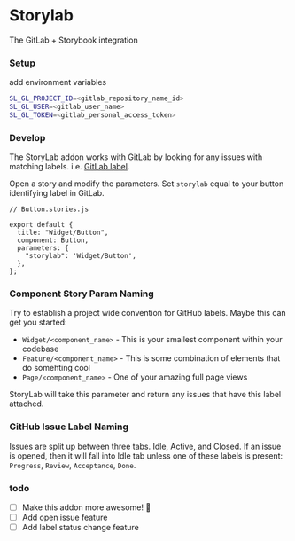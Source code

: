 # Storylab
The GitLab + Storybook integration

### Setup

add environment variables

```bash
SL_GL_PROJECT_ID=<gitlab_repository_name_id>
SL_GL_USER=<gitlab_user_name>
SL_GL_TOKEN=<gitlab_personal_access_token>
```

### Develop
The StoryLab addon works with GitLab by looking for any issues with matching labels. i.e. [GitLab label](https://docs.gitlab.com/ee/user/project/labels.html).

Open a story and modify the parameters. Set `storylab` equal to your button identifying label in GitLab.

```tsx
// Button.stories.js

export default {
  title: "Widget/Button",
  component: Button,
  parameters: {
    "storylab": 'Widget/Button',
  },
};
```

### Component Story Param Naming
Try to establish a project wide convention for GitHub labels. Maybe this can get you started:

* `Widget/<component_name>` - This is your smallest component within your codebase
* `Feature/<component_name>` - This is some combination of elements that do somehting cool
* `Page/<component_name>` - One of your amazing full page views

StoryLab will take this parameter and return any issues that have this label attached.

### GitHub Issue Label Naming
Issues are split up between three tabs. Idle, Active, and Closed. If an issue is opened, then it will fall into Idle tab unless one of these labels is present: `Progress`, `Review`, `Acceptance`, `Done`.

### todo
- [ ] Make this addon more awesome! 🤘
- [ ] Add open issue feature
- [ ] Add label status change feature